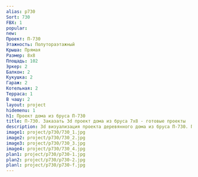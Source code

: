 ```yaml
---
alias: p730
Sort: 730
FBX: 1
popular: 
new: 
Проект: П-730
Этажность: Полутораэтажный
Крыша: Прямая
Размер: 8х8
Площадь: 102
Эркер: 2
Балкон: 2
Кукушка: 2
Гараж: 2
Котельная: 2
Терраса: 1
В чашу: 2
layout: project
hidemenu: 1
h1: Проект дома из бруса П-730
title: П-730. Заказать 3d проект дома из бруса 7х8 - готовые проекты
description: 3d визуализация проекта деревянного дома из бруса П-730. Площадь 102 м2, размер 7х8. Вы можете внести любые изменения в проект.
image1: project/p730/730_1.jpg
image2: project/p730/730_2.jpg
image3: project/p730/730_3.jpg
image4: project/p730/730_4.jpg
plan1: project/p730/p730-1.jpg
plan2: project/p730/p730-2.jpg
planl: project/p730/p730-f.jpg
---
```

